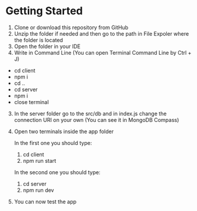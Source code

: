 # Getting Started
1. Clone or download this repository from GitHub
2. Unzip the folder if needed and then go to the path in File Expoler where the folder is located
3. Open the folder in your IDE
2. Write in Command Line (You can open Terminal Command Line by Ctrl + J)
- cd client
- npm i
- cd ..
- cd server
- npm i
- close terminal
3. In the server folder go to the src/db and in index.js change the connection URI on your own (You can see it in MongoDB Compass)
4. Open two terminals inside the app folder

   In the first one you should type:
   1. cd client
   2. npm run start

   In the second one you should type:
   1. cd server
   2. npm run dev

5. You can now test the app
